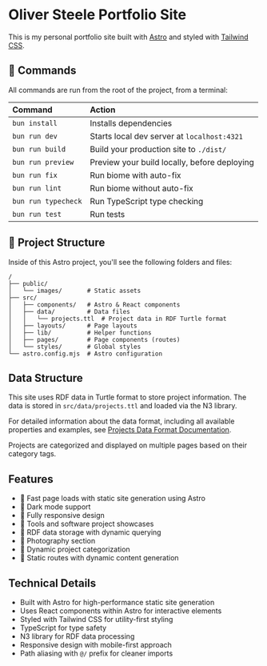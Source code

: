 # Oliver Steele Portfolio Site

This is my personal portfolio site built with [Astro](https://astro.build) and styled with [Tailwind CSS](https://tailwindcss.com).

## 🧞 Commands

All commands are run from the root of the project, from a terminal:

| Command                 | Action                                             |
| :---------------------- | :------------------------------------------------- |
| `bun install`           | Installs dependencies                              |
| `bun run dev`           | Starts local dev server at `localhost:4321`        |
| `bun run build`         | Build your production site to `./dist/`            |
| `bun run preview`       | Preview your build locally, before deploying       |
| `bun run fix`           | Run biome with auto-fix                            |
| `bun run lint`          | Run biome without auto-fix                         |
| `bun run typecheck`     | Run TypeScript type checking                       |
| `bun run test`          | Run tests                                          |

## 🚀 Project Structure

Inside of this Astro project, you'll see the following folders and files:

```
/
├── public/
│   └── images/       # Static assets
├── src/
│   ├── components/   # Astro & React components
│   ├── data/         # Data files
│   │   └── projects.ttl  # Project data in RDF Turtle format
│   ├── layouts/      # Page layouts
│   ├── lib/          # Helper functions
│   ├── pages/        # Page components (routes)
│   └── styles/       # Global styles
└── astro.config.mjs  # Astro configuration
```

## Data Structure

This site uses RDF data in Turtle format to store project information. The data is stored in `src/data/projects.ttl` and loaded via the N3 library.

For detailed information about the data format, including all available properties and examples, see [Projects Data Format Documentation](docs/projects-data-format.md).

Projects are categorized and displayed on multiple pages based on their category tags.

## Features

- 🚀 Fast page loads with static site generation using Astro
- 🌙 Dark mode support
- 📱 Fully responsive design
- 🔧 Tools and software project showcases
- 💾 RDF data storage with dynamic querying
- 📸 Photography section
- 🧩 Dynamic project categorization
- 📝 Static routes with dynamic content generation

## Technical Details

- Built with Astro for high-performance static site generation
- Uses React components within Astro for interactive elements
- Styled with Tailwind CSS for utility-first styling
- TypeScript for type safety
- N3 library for RDF data processing
- Responsive design with mobile-first approach
- Path aliasing with `@/` prefix for cleaner imports